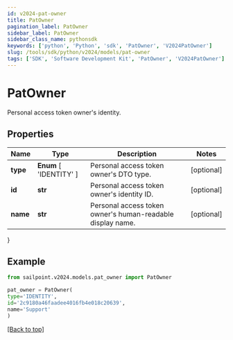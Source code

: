 ```yaml
---
id: v2024-pat-owner
title: PatOwner
pagination_label: PatOwner
sidebar_label: PatOwner
sidebar_class_name: pythonsdk
keywords: ['python', 'Python', 'sdk', 'PatOwner', 'V2024PatOwner'] 
slug: /tools/sdk/python/v2024/models/pat-owner
tags: ['SDK', 'Software Development Kit', 'PatOwner', 'V2024PatOwner']
---
```


# PatOwner

Personal access token owner's identity.

## Properties

Name | Type | Description | Notes
------------ | ------------- | ------------- | -------------
**type** |  **Enum** [  'IDENTITY' ] | Personal access token owner's DTO type. | [optional] 
**id** | **str** | Personal access token owner's identity ID. | [optional] 
**name** | **str** | Personal access token owner's human-readable display name. | [optional] 
}

## Example

```python
from sailpoint.v2024.models.pat_owner import PatOwner

pat_owner = PatOwner(
type='IDENTITY',
id='2c9180a46faadee4016fb4e018c20639',
name='Support'
)

```
[[Back to top]](#) 

